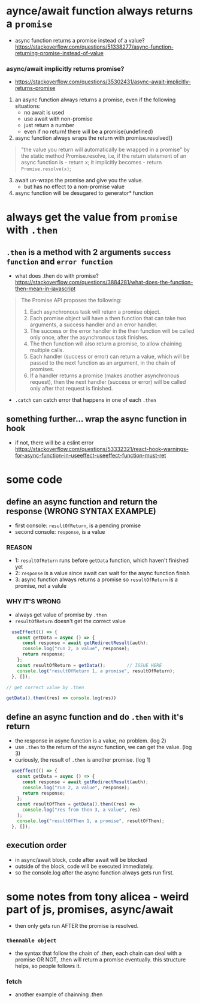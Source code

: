 # aynce/await function always returns a `promise`
- async function returns a promise instead of a value? <br/>
https://stackoverflow.com/questions/51338277/async-function-returning-promise-instead-of-value

### async/await implicitly returns promise?
- https://stackoverflow.com/questions/35302431/async-await-implicitly-returns-promise

1. an async function always returns a promise, even if the following situations:
    - no await is used
    - use await with non-promise
    - just return a number
    - even if no return! there will be a promise{undefined}
2. async function always wraps the return with promise.resolved()

> "the value you return will automatically be wrapped in a promise" by the static method Promise.resolve, i.e, if the return statement of an async function is - return x; it implicitly becomes - return `Promise.resolve(x)`;


3. await un-wraps the promise and give you the value.
    - but has no effect to a non-promise value
4. async function will be desugared to generator* function

# always get the value from `promise` with `.then`

## `.then` is a method with 2 arguments `success function` and `error function`
- what does .then do with promise?        
https://stackoverflow.com/questions/3884281/what-does-the-function-then-mean-in-javascript
> The Promise API proposes the following:
> 1. Each asynchronous task will return a promise object.          <br/> 
> 2. Each promise object will have a then function that can take two arguments, a success handler and an error handler. <br/>
> 3. The success or the error handler in the then function will be called only once, after the asynchronous task finishes.  <br/>
> 4. The then function will also return a promise, to allow chaining multiple calls.  <br/>
> 5. Each handler (success or error) can return a value, which will be passed to the next function as an argument, in the chain of promises.  <br/>
> 6. If a handler returns a promise (makes another asynchronous request), then the next handler (success or error) will be called only after that request is finished.

- `.catch` can catch error that happens in one of each `.then`

## something further... wrap the async function in hook 
- if not, there will be a eslint error    
https://stackoverflow.com/questions/53332321/react-hook-warnings-for-async-function-in-useeffect-useeffect-function-must-ret

# some code

## define an async function and return the response (WRONG SYNTAX EXAMPLE)
- first console: `resultOfReturn`, is a pending promise
- second console: `response`, is a value

### REASON
- 1: `resultOfReturn` runs before `getData` function, which haven't finished yet
- 2: `response` is a value since await can wait for the async function finish
- 3: async function always returns a promise so `resultOfReturn` is a promise, not a valule

### WHY IT'S WRONG
- always get value of promise by `.then`
- `resultOfReturn` doesn't get the correct value

```js
  useEffect(() => {
    const getData = async () => {
      const response = await getRedirectResult(auth);
      console.log("run 2, a value", response);
      return response;
    };
    const resultOfReturn = getData();        // ISSUE HERE
    console.log("resultOfReturn 1, a promise", resultOfReturn);
  }, []);

// get correct value by .then

getData().then((res) => console.log(res))
```

## define an async function and do `.then` with it's return
- the response in async function is a value, no problem. (log 2)
- use `.then` to the return of the async function, we can get the value. (log 3)
- curiously, the result of `.then` is another promise. (log 1)
```js
  useEffect(() => {
    const getData = async () => {
      const response = await getRedirectResult(auth);
      console.log("run 2, a value", response);
      return response;
    };
    const resultOfThen = getData().then((res) =>
      console.log("res from then 3, a value", res)
    );
    console.log("resultOfThen 1, a promise", resultOfThen);
  }, []);

```

## execution order
- in async/await block, code after await will be blocked
- outside of the block, code will be executed immediately.
- so the console.log after the async function always gets run first.


# some notes from tony alicea - weird part of js, promises, async/await
- then only gets run AFTER the promise is resolved.

### `thennable object`
- the syntax that follow the chain of .then, each chain can deal with a promise OR NOT, .then will return a promise eventually. this structure helps, so people follows it. 

### fetch
- another example of chainning .then
